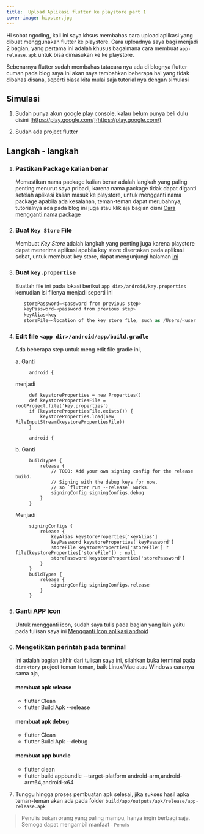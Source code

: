 ```yaml
---
title:  Upload Aplikasi flutter ke playstore part 1
cover-image: hipster.jpg
---
```



Hi sobat ngoding, kali ini saya khsus membahas cara upload aplikasi yang dibuat menggunakan flutter ke playstore. Cara uploadnya saya bagi menjadi 2 bagian, yang pertama ini adalah khusus bagaimana cara membuat `app-release.apk` untuk bisa dimasukan ke ke playstore.
 <!--more-->
Sebenarnya flutter sudah membahas tatacara nya ada di blognya flutter cuman pada blog saya ini akan saya tambahkan beberapa hal yang tidak dibahas disana, seperti biasa kita mulai saja tutorial nya dengan simulasi

## Simulasi ##

1. Sudah punya akun google play console, kalau belum punya beli dulu disini [https://play.google.com/](https://play.google.com/)

2. Sudah ada project flutter


## Langkah -  langkah ##

1. ### Pastikan Package kalian benar ###
   
   Memastikan nama package kalian benar adalah langkah yang paling penting menurut saya pribadi, karena nama package tidak dapat diganti setelah aplikasi kalian masuk ke playstore, untuk mengganti nama package apabila ada kesalahan, teman-teman dapat merubahnya, tutorialnya ada pada blog ini juga atau klik aja bagian disni [Cara mengganti nama package](https://thengoding.com/2020/01/01/mennganti-nama-package-android-studio-project/)

2. ### Buat `Key Store` File ###
   
   Membuat *Key Store* adalah langkah yang penting juga karena playstore dapat menerima aplikasi apabila key store disertakan pada aplikasi sobat, untuk membuat key store, dapat mengunjungi halaman [ini](https://thengoding.com/2020/01/12/cara-membuat-keystore/)

3. ### Buat `key.propertise` ###
   
   Buatlah file ini pada lokasi berikut `app dir>/android/key.properties` kemudian isi filenya menjadi seperti ini 

   ```gradle
      storePassword=<password from previous step>
      keyPassword=<password from previous step>
      keyAlias=key
      storeFile=<location of the key store file, such as /Users/<user name>/key.jks>
   ```
4. ### Edit file `<app dir>/android/app/build.gradle` ###
   
   Ada beberapa step untuk meng edit file gradle ini, 

   a. Ganti

        
            android {
        
        
    menjadi

        
            def keystoreProperties = new Properties()
            def keystorePropertiesFile = rootProject.file('key.properties')
            if (keystorePropertiesFile.exists()) {
                keystoreProperties.load(new FileInputStream(keystorePropertiesFile))
            }

            android {
        

    b. Ganti

        
            buildTypes {
                release {
                    // TODO: Add your own signing config for the release build.
                    // Signing with the debug keys for now,
                    // so `flutter run --release` works.
                    signingConfig signingConfigs.debug
                }
            }
        

    Menjadi

        
            signingConfigs {
                release {
                    keyAlias keystoreProperties['keyAlias']
                    keyPassword keystoreProperties['keyPassword']
                    storeFile keystoreProperties['storeFile'] ? file(keystoreProperties['storeFile']) : null
                    storePassword keystoreProperties['storePassword']
                }
            }
            buildTypes {
                release {
                    signingConfig signingConfigs.release
                }
            }
        

5. ### Ganti APP Icon ###

    Untuk mengganti icon, sudah saya tulis pada bagian yang lain yaitu pada tulisan saya ini [Mengganti Icon aplikasi android](https://thengoding.com/2020/01/13/mengganti-icon-aplikasi-android/)

6. ### Mengetikkan perintah pada terminal ###
   
   Ini adalah bagian akhir dari tulisan saya ini, silahkan buka terminal pada `direktory` project teman teman, baik Linux/Mac atau Windows caranya sama aja,

    #### membuat apk release ####
    - flutter Clean
    - flutter Build Apk --release 
  
    #### membuat apk debug ####
    - flutter Clean
    - flutter Build Apk --debug

    #### membuat app bundle ####
    - flutter clean
    -  flutter build appbundle --target-platform android-arm,android-arm64,android-x64

7. Tunggu hingga proses pembuatan apk selesai, jika sukses hasil apka teman-teman akan ada pada folder `build/app/outputs/apk/release/app-release.apk`
   





>Penulis bukan orang yang paling mampu, hanya ingin berbagi saja. Semoga dapat mengambil manfaat<small> - Penulis</small>